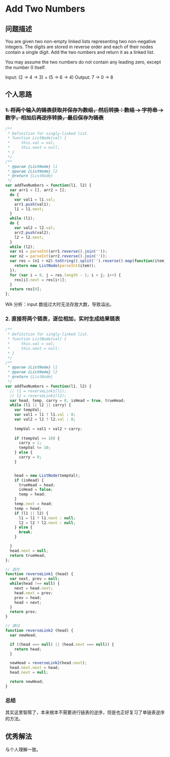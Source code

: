 # Add Two Numbers

## 问题描述
You are given two non-empty linked lists representing two non-negative integers. The digits are stored in reverse order and each of their nodes contain a single digit. Add the two numbers and return it as a linked list.

You may assume the two numbers do not contain any leading zero, except the number 0 itself.

Input: (2 -> 4 -> 3) + (5 -> 6 -> 4)
Output: 7 -> 0 -> 8

## 个人思路
### ~~1. 将两个输入的链表获取并保存为数组，然后转换：数组 -> 字符串 -> 数字，相加后再逆序转换，最后保存为链表~~
```js
/**
 * Definition for singly-linked list.
 * function ListNode(val) {
 *     this.val = val;
 *     this.next = null;
 * }
 */
/**
 * @param {ListNode} l1
 * @param {ListNode} l2
 * @return {ListNode}
 */
var addTwoNumbers = function(l1, l2) {
  var arr1 = [], arr2 = [];
  do {
    var val1 = l1.val;
    arr1.push(val1);
    l1 = l1.next;
  }
  while (l1);
  do {
    var val2 = l2.val;
    arr2.push(val2);
    l2 = l2.next;
  }
  while (l2);
  var n1 = parseInt(arr1.reverse().join(''));
  var n2 = parseInt(arr2.reverse().join(''));
  var res = (n1 + n2).toString().split('').reverse().map(function(item){
    return new ListNode(parseInt(item));
  });
  for (var i = 0, j = res.length - 1; i < j; i++) {
    res[i].next = res[i+1];
  }
  return res[0];  
};
```

WA
分析：input 数组过大时无法存放大数，导致溢出。

### 2. 直接将两个链表，逐位相加，实时生成结果链表
```js
/**
 * Definition for singly-linked list.
 * function ListNode(val) {
 *     this.val = val;
 *     this.next = null;
 * }
 */
/**
 * @param {ListNode} l1
 * @param {ListNode} l2
 * @return {ListNode}
 */
var addTwoNumbers = function(l1, l2) {
  // l1 = reverseLink1(l1);
  // l2 = reverseLink1(l2);
  var head, temp, carry = 0, isHead = true, trueHead;
  while (l1 || l2 || carry) {
    var tempVal;
    var val1 = l1 ? l1.val : 0;
    var val2 = l2 ? l2.val : 0;    
    
    tempVal = val1 + val2 + carry;      
    
    if (tempVal >= 10) {
      carry = 1;
      tempVal %= 10;
    } else {
      carry = 0;
    }


    head = new ListNode(tempVal);
    if (isHead) {
      trueHead = head;
      isHead = false;
      temp = head;    
    }
    temp.next = head;
    temp = head;
    if (l1 || l2) {
      l1 = l1 ? l1.next : null;
      l2 = l2 ? l2.next : null;
    } else {
      break;
    }

  }
  head.next = null;
  return trueHead;
};

// 迭代
function reverseLink1 (head) {
  var next, prev = null;
  while(head !== null) {
    next = head.next;
    head.next = prev;
    prev = head;
    head = next;
  }
  return prev;
}

// 递归
function reverseLink2 (head) {
  var newHead;

  if ((head === null) || (head.next === null)) {
    return head;
  }

  newHead = reverseLink2(head.next);
  head.next.next = head;
  head.next = null;

  return newHead;
}
```

### 总结

其实这里智障了，本来根本不需要进行链表的逆序，但是也正好复习了单链表逆序的方法。

## 优秀解法
与个人理解一致。
